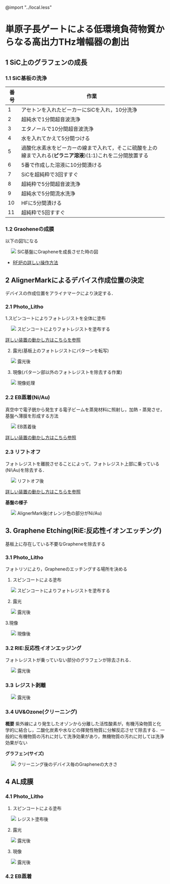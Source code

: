 @import "../local.less"
# 単原子長ゲートによる低環境負荷物質からなる高出力THz増幅器の創出

## 1 SiC上のグラフェンの成長

### 1.1 SiC基板の洗浄
| 番号 |作業|  
|---|---|
|1|アセトンを入れたビーカーにSiCを入れ，10分洗浄   |  
|2|超純水で1分間超音波洗浄|
|3|エタノールで10分間超音波洗浄 |
|4|水を入れてかえて5分間つける|
|5|過酸化水素水をビーカーの線まで入れて，そこに硫酸を上の線まで入れる(**ピラニア溶液**)(1:1)これを二分間放置する|
|6|5番で作成した溶液に10分間漬ける|
|7|SiCを超純粋で3回すすぐ|
|8|超純粋で5分間超音波洗浄|
|9|超純水で5分間流水洗浄|
|10|HFに5分間漬ける|
|11|超純粋で5回すすぐ|

### 1.2 Graoheneの成膜
以下の図1になる
<div class="image">　
<img src="Fig1_device_process.drawio.png">
<span>SiC基盤にGrapheneを成長させた時の図</span>
</div>

* [RF炉の詳しい操作方法](RF炉%20使用方法.pdf)

## 2 AlignerMarkによるデバイス作成位置の決定
デバイスの作成位置をアライナマークにより決定する．

### 2.1 Photo_Litho
1.スピンコートによりフォトレジストを全体に塗布

<div class="image">　
<img src="Fig2_device_process.drawio.png">
<span>スピンコートによりフォトレジストを塗布する</span>
</div>

[詳しい装置の動かし方はこちらを参照](EB描画前のレジスト塗布.pdf)

2. 露光(基板上のフォトレジストにパターンを転写)

<div class="image">　
<img src="Fig3_device_process.drawio.png">
<span>露光後</span>
</div>

3. 現像(パターン部以外のフォトレジストを除去する作業)

<div class="image">　
<img src="Fig4_device_process.drawio.png">
<span>現像処理</span>
</div>

### 2.2 EB蒸着(Ni/Au)

真空中で電子銃から発生する電子ビームを蒸発材料に照射し，加熱・蒸発させ，基盤へ薄膜を形成する方法

<div class="image">　
<img src="Fig5_device_process.drawio.png">
<span>EB蒸着後</span>
</div>

[詳しい装置の動かし方はこちら参照](EB蒸着.pdf)

### 2.3 リフトオフ

フォトレジストを離脱させることによって，フォトレジスト上部に乗っている(Ni\Au)を除去する．

<div class="image">　
<img src="Fig6_device_process.drawio.png">
<span>リフトオフ後</span>
</div>

[詳しい装置の動かし方はこちらを参照](リフトオフ.pdf)

**基盤の様子**

<div class="image">　
<img src="Fig7_device_process.png">
<span> AlignerMark後(オレンジ色の部分がNi/Au)</span>
</div>

## 3. Graphene Etching(RiE:反応性イオンエッチング)

基板上に存在している不要なGrapheneを除去する

### 3.1 Photo_Litho
フォトリソにより，Grapheneのエッチングする場所を決める

1. スピンコートによる塗布

<div class="image">　
<img src="Fig2_device_process.drawio.png">
<span>スピンコートによりフォトレジストを塗布する</span>
</div>

2. 露光

<div class="image">　
<img src="Fig8_device_process.drawio.png">
<span>露光後</span>
</div>

3.現像

<div class="image">　
<img src="Fig9_device_process.drawio.png">
<span>現像後</span>
</div>

### 3.2 RIE:反応性イオンエッジング

フォトレジストが乗っていない部分のグラフェンが除去される．

<div class="image">　
<img src="Fig10_device_process.drawio.png">
<span>露光後</span>
</div>

### 3.3 レジスト剥離

<div class="image">　
<img src="Fig12_device_process.drawio.png">
<span>露光後</span>
</div>

### 3.4 UV&Ozone(クリーニング)
**概要**
紫外線により発生したオゾンから分離した活性酸素が，有機汚染物質と化学的に結合し，二酸化炭素や水などの揮発性物質に分解反応させて除去する．一般的に有機物質の汚れに対して洗浄効果があり，無機物質の汚れに対しては洗浄効果がない

**グラフェン(サイズ)**

<div class="image">　
<img src="Fig11_device_process.drawio.png">
<span>クリーニング後のデバイス毎のGrapheneの大きさ</span>
</div>

## 4 AL成膜

### 4.1 Photo_Litho

1. スピンコートによる塗布

<div class="image">　
<img src="Fig13_device_process.drawio.png">
<span>レジスト塗布後</span>
</div>

2. 露光

<div class="image">　
<img src="Fig14_device_process.drawio.png">
<span>露光後</span>
</div>

3. 現像

<div class="image">　
<img src="Fig15_device_process.drawio.png">
<span>露光後</span>
</div>

### 4.2 EB蒸着





